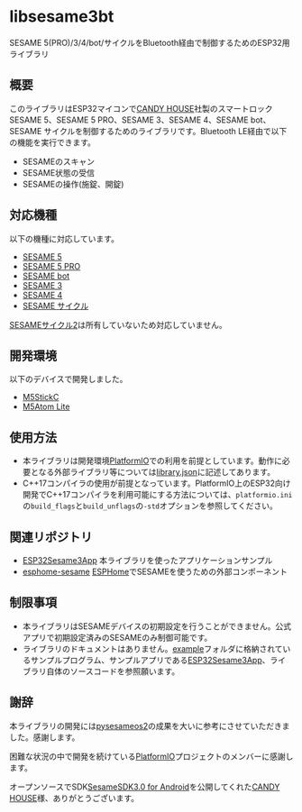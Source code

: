 # libsesame3bt
SESAME 5(PRO)/3/4/bot/サイクルをBluetooth経由で制御するためのESP32用ライブラリ

## 概要
このライブラリはESP32マイコンで[CANDY HOUSE](https://jp.candyhouse.co/)社製のスマートロックSESAME 5、SESAME 5 PRO、SESAME 3、SESAME 4、SESAME bot、SESAME サイクルを制御するためのライブラリです。Bluetooth LE経由で以下の機能を実行できます。

- SESAMEのスキャン
- SESAME状態の受信
- SESAMEの操作(施錠、開錠)

## 対応機種
以下の機種に対応しています。
- [SESAME 5](https://jp.candyhouse.co/products/sesame5)
- [SESAME 5 PRO](https://jp.candyhouse.co/products/sesame5-pro)
- [SESAME bot](https://jp.candyhouse.co/products/sesame3-bot)
- [SESAME 3](https://jp.candyhouse.co/products/sesame3)
- [SESAME 4](https://jp.candyhouse.co/products/sesame4)
- [SESAME サイクル](https://jp.candyhouse.co/products/sesame3-bike)

[SESAMEサイクル2](https://jp.candyhouse.co/products/sesame-bike-2)は所有していないため対応していません。

## 開発環境
以下のデバイスで開発しました。
- [M5StickC](https://docs.m5stack.com/en/core/m5stickc)
- [M5Atom Lite](https://docs.m5stack.com/en/core/atom_lite)

## 使用方法
- 本ライブラリは開発環境[PlatformIO](https://platformio.org/)での利用を前提としています。動作に必要となる外部ライブラリ等については[library.json](library.json)に記述してあります。
- C++17コンパイラの使用が前提となっています。PlatformIO上のESP32向け開発でC++17コンパイラを利用可能にする方法については、`platformio.ini`の`build_flags`と`build_unflags`の`-std`オプションを参照してください。

## 関連リポジトリ
- [ESP32Sesame3App](https://github.com/homy-newfs8/ESP32Sesame3App)
本ライブラリを使ったアプリケーションサンプル
- [esphome-sesame](https://github.com/homy-newfs8/esphome-sesame3)
[ESPHome](https://esphome.io/)でSESAMEを使うための外部コンポーネント

## 制限事項
- 本ライブラリはSESAMEデバイスの初期設定を行うことができません。公式アプリで初期設定済みのSESAMEのみ制御可能です。
- ライブラリのドキュメントはありません。[example](example)フォルダに格納されているサンプルプログラム、サンプルアプリである[ESP32Sesame3App](https://github.com/homy-newfs8/ESP32Sesame3App)、ライブラリ自体のソースコードを参照願います。

## 謝辞

本ライブラリの開発には[pysesameos2](https://github.com/mochipon/pysesameos2)の成果を大いに参考にさせていただきました。感謝します。

困難な状況の中で開発を続けている[PlatformIO](https://platformio.org/)プロジェクトのメンバーに感謝します。

オープンソースでSDK[SesameSDK3.0 for Android](https://github.com/CANDY-HOUSE/SesameSDK_Android_with_DemoApp)を公開してくれた[CANDY HOUSE](https://jp.candyhouse.co/)様、ありがとうございます。
